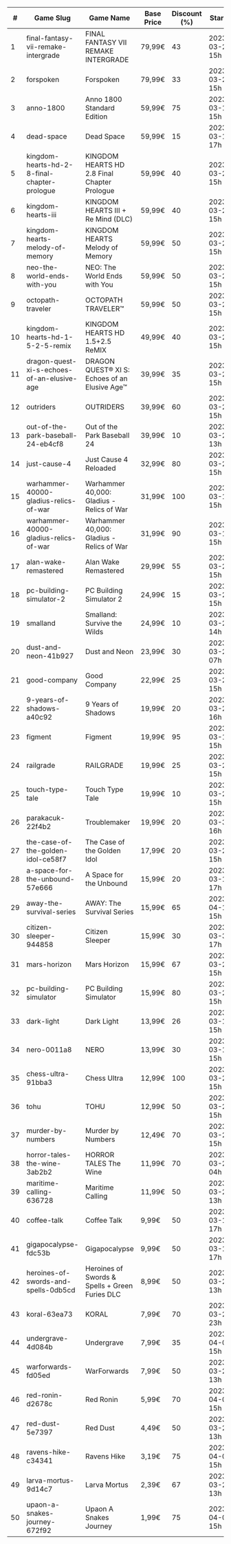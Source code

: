 |#|Game Slug|Game Name|Base Price|Discount (%)|Starts|Ends|
|---|---|---|---|---|---|---|
|1|final-fantasy-vii-remake-intergrade|FINAL FANTASY VII REMAKE INTERGRADE|79,99€|43|2023-03-27 15h|2023-04-03 16h|
|2|forspoken|Forspoken|79,99€|33|2023-03-23 15h|2023-04-03 16h|
|3|anno-1800|Anno 1800 Standard Edition|59,99€|75|2023-03-16 15h|2023-03-23 16h|
|4|dead-space|Dead Space|59,99€|15|2023-03-16 17h|2023-03-23 17h|
|5|kingdom-hearts-hd-2-8-final-chapter-prologue|KINGDOM HEARTS HD 2.8 Final Chapter Prologue|59,99€|40|2023-03-27 15h|2023-04-03 16h|
|6|kingdom-hearts-iii|KINGDOM HEARTS III + Re Mind (DLC)|59,99€|40|2023-03-27 15h|2023-04-03 16h|
|7|kingdom-hearts-melody-of-memory|KINGDOM HEARTS Melody of Memory|59,99€|50|2023-03-27 15h|2023-04-03 16h|
|8|neo-the-world-ends-with-you|NEO: The World Ends with You|59,99€|50|2023-03-27 15h|2023-04-03 16h|
|9|octopath-traveler|OCTOPATH TRAVELER™|59,99€|50|2023-03-27 15h|2023-04-03 16h|
|10|kingdom-hearts-hd-1-5-2-5-remix|KINGDOM HEARTS HD 1.5+2.5 ReMIX|49,99€|40|2023-03-27 15h|2023-04-03 16h|
|11|dragon-quest-xi-s-echoes-of-an-elusive-age|DRAGON QUEST® XI S: Echoes of an Elusive Age™|39,99€|35|2023-03-27 15h|2023-04-03 16h|
|12|outriders|OUTRIDERS|39,99€|60|2023-03-27 15h|2023-04-03 16h|
|13|out-of-the-park-baseball-24-eb4cf8|Out of the Park Baseball 24|39,99€|10|2023-03-24 13h|2023-04-07 13h|
|14|just-cause-4|Just Cause 4 Reloaded|32,99€|80|2023-03-27 15h|2023-04-03 16h|
|15|warhammer-40000-gladius-relics-of-war|Warhammer 40,000: Gladius - Relics of War|31,99€|100|2023-03-16 15h|2023-03-23 15h|
|16|warhammer-40000-gladius-relics-of-war|Warhammer 40,000: Gladius - Relics of War|31,99€|90|2023-03-16 15h|2023-03-23 15h|
|17|alan-wake-remastered|Alan Wake Remastered|29,99€|55|2023-03-28 15h|2023-04-04 15h|
|18|pc-building-simulator-2|PC Building Simulator 2|24,99€|15|2023-03-28 15h|2023-04-04 15h|
|19|smalland|Smalland: Survive the Wilds|24,99€|10|2023-03-29 14h|2023-04-10 14h|
|20|dust-and-neon-41b927|Dust and Neon|23,99€|30|2023-03-27 07h|2023-04-03 07h|
|21|good-company|Good Company|22,99€|25|2023-03-28 15h|2023-04-04 15h|
|22|9-years-of-shadows-a40c92|9 Years of Shadows|19,99€|20|2023-03-27 16h|2023-04-03 16h|
|23|figment|Figment|19,99€|95|2023-03-16 15h|2023-04-09 15h|
|24|railgrade|RAILGRADE|19,99€|25|2023-03-28 15h|2023-04-04 15h|
|25|touch-type-tale|Touch Type Tale|19,99€|10|2023-03-28 15h|2023-04-04 15h|
|26|parakacuk-22f4b2|Troublemaker|19,99€|20|2023-03-30 16h|2023-04-06 16h|
|27|the-case-of-the-golden-idol-ce58f7|The Case of the Golden Idol|17,99€|20|2023-03-23 15h|2023-04-02 15h|
|28|a-space-for-the-unbound-57e666|A Space for the Unbound|15,99€|20|2023-03-16 17h|2023-03-26 17h|
|29|away-the-survival-series|AWAY: The Survival Series|15,99€|65|2023-04-15 15h|2023-04-29 15h|
|30|citizen-sleeper-944858|Citizen Sleeper|15,99€|30|2023-03-30 17h|2023-04-05 17h|
|31|mars-horizon|Mars Horizon|15,99€|67|2023-03-28 15h|2023-04-04 15h|
|32|pc-building-simulator|PC Building Simulator|15,99€|80|2023-03-28 15h|2023-04-04 15h|
|33|dark-light|Dark Light|13,99€|26|2023-03-16 15h|2023-03-24 15h|
|34|nero-0011a8|NERO|13,99€|30|2023-03-16 15h|2023-03-23 15h|
|35|chess-ultra-91bba3|Chess Ultra|12,99€|100|2023-03-23 15h|2023-03-30 15h|
|36|tohu|TOHU|12,99€|50|2023-03-28 15h|2023-04-04 15h|
|37|murder-by-numbers|Murder by Numbers|12,49€|70|2023-03-28 15h|2023-04-04 15h|
|38|horror-tales-the-wine-3ab2b2|HORROR TALES The Wine|11,99€|70|2023-03-22 04h|2023-04-02 04h|
|39|maritime-calling-636728|Maritime Calling|11,99€|50|2023-03-27 13h|2023-04-03 13h|
|40|coffee-talk|Coffee Talk|9,99€|50|2023-03-16 17h|2023-03-23 17h|
|41|gigapocalypse-fdc53b|Gigapocalypse|9,99€|50|2023-03-16 17h|2023-03-23 17h|
|42|heroines-of-swords-and-spells-0db5cd|Heroines of Swords & Spells + Green Furies DLC|8,99€|50|2023-03-21 13h|2023-03-28 13h|
|43|koral-63ea73|KORAL|7,99€|70|2023-03-23 23h|2023-04-04 23h|
|44|undergrave-4d084b|Undergrave|7,99€|35|2023-04-03 15h|2023-04-10 15h|
|45|warforwards-fd05ed|WarForwards|7,99€|50|2023-03-20 13h|2023-03-27 13h|
|46|red-ronin-d2678c|Red Ronin|5,99€|70|2023-04-03 15h|2023-04-10 15h|
|47|red-dust-5e7397|Red Dust|4,49€|50|2023-03-20 13h|2023-03-27 13h|
|48|ravens-hike-c34341|Ravens Hike|3,19€|75|2023-04-03 15h|2023-04-10 15h|
|49|larva-mortus-9d14c7|Larva Mortus|2,39€|67|2023-03-27 13h|2023-04-03 13h|
|50|upaon-a-snakes-journey-672f92|Upaon A Snakes Journey|1,99€|75|2023-04-03 15h|2023-04-10 15h|

